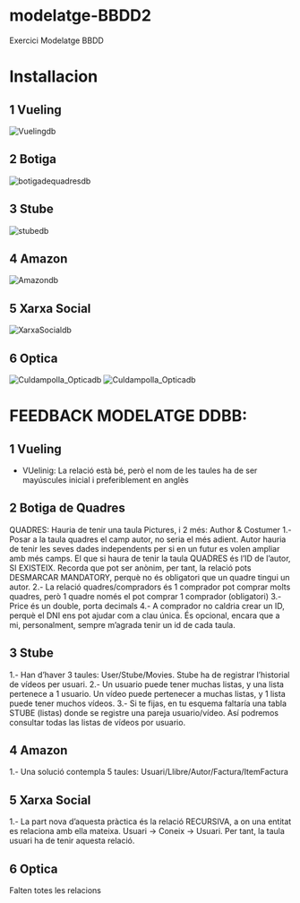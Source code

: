 # modelatge-BBDD2
Exercici Modelatge BBDD

# Installacion
## 1 Vueling
![Vuelingdb](https://github.com/dianavile/modelatge-BBDD2/blob/master/vuelingdb.PNG)
## 2 Botiga
![botigadequadresdb](https://github.com/dianavile/modelatge-BBDD2/blob/master/botigadequadresdb.PNG)
## 3 Stube
![stubedb](https://github.com/dianavile/modelatge-BBDD2/blob/master/3-stubedb.PNG)
## 4 Amazon
![Amazondb](https://github.com/dianavile/modelatge-BBDD2/blob/master/4-Amazondb.PNG)
## 5 Xarxa Social
![XarxaSocialdb](https://github.com/dianavile/modelatge-BBDD2/blob/master/5-XarxaSocialdb.PNG)
## 6 Optica
![Culdampolla_Opticadb](https://github.com/dianavile/modelatge-BBDD2/blob/master/6-Opticadb.PNG)
![Culdampolla_Opticadb](https://github.com/dianavile/modelatge-BBDD2/blob/master/optica-2.PNG)

# FEEDBACK MODELATGE DDBB:
## 1 Vueling
- VUelinig: La relació està bé, però el nom de les taules ha de ser mayúscules inicial i preferiblement en anglès
## 2 Botiga de Quadres
QUADRES:
Hauria de tenir una taula Pictures, i 2 més: Author & Costumer
1.- Posar a la taula quadres el camp autor, no seria el més adient. Autor hauria de tenir les seves dades independents per si en un futur es volen ampliar amb més camps. El que si haura de tenir la taula QUADRES és l’ID de l’autor, SI EXISTEIX. Recorda que pot ser anònim, per tant, la relació pots DESMARCAR MANDATORY, perquè no és obligatori que un quadre tingui un autor. 
2.- La relació quadres/compradors és  1 comprador pot comprar molts quadres, però 1 quadre només el pot comprar 1 comprador (obligatori) 
3.- Price és un double, porta decimals 
4.- A comprador no caldria crear un ID, perquè el DNI ens pot ajudar com a clau única. És opcional, encara que a mi, personalment, sempre m’agrada tenir un id de cada taula.

## 3 Stube
1.- Han d’haver 3 taules: User/Stube/Movies. Stube ha de registrar l’historial de vídeos per usuari. 
2.- Un usuario puede tener muchas listas, y una lista pertenece a 1 usuario. Un vídeo puede pertenecer a muchas listas, y 1 lista puede tener muchos vídeos. 
3.- Si te fijas, en tu esquema faltaría una tabla STUBE (listas) donde se registre una pareja usuario/vídeo. Así podremos consultar todas las listas de vídeos por usuario.

## 4 Amazon
1.- Una solució contempla 5 taules: Usuari/Llibre/Autor/Factura/ItemFactura

## 5 Xarxa Social
1.- La part nova d’aquesta pràctica és la relació RECURSIVA, a on una entitat es relaciona amb ella mateixa. Usuari -> Coneix -> Usuari. Per tant, la taula usuari ha de tenir aquesta relació.

## 6 Optica
Falten totes les relacions
